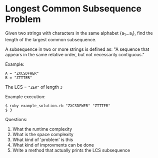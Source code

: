 # Longest Common Subsequence Problem

Given two strings with characters in the same alphabet {a<sub>1</sub>...a<sub>i</sub>}, find the length of the largest common subsequence.

A subsequence in two or more strings is defined as: "A sequence that appears in the same relative order, but not necessarily contiguous."

Example:

`A = "ZXCSDFWER"`<br>
`B = "ZTTTER"`

The LCS = `"ZER"` of length `3`

Example execution:

```shell
$ ruby example_solution.rb "ZXCSDFWER" "ZTTTER"
$ 3
```

Questions:

1. What the runtime complexity
2. What is the space complexity
3. What kind of 'problem' is this
4. What kind of improvments can be done
5. Write a method that actually prints the LCS subsequence
